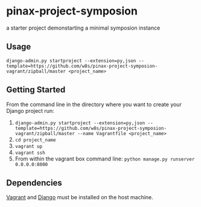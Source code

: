 pinax-project-symposion
=====================

a starter project demonstarting a minimal symposion instance


## Usage

    django-admin.py startproject --extension=py,json --template=https://github.com/w8s/pinax-project-symposion-vagrant/zipball/master <project_name>

## Getting Started

From the command line in the directory where you want to create your Django project run:

1. `django-admin.py startproject --extension=py,json --template=https://github.com/w8s/pinax-project-symposion-vagrant/zipball/master --name Vagrantfile <project_name>`
2. `cd project_name`
3. `vagrant up`
4. `vagrant ssh`
5. From within the vagrant box command line: `python manage.py runserver 0.0.0.0:8000`

## Dependencies

[Vagrant](https://www.vagrantup.com) and [Django](https://www.djangoproject.com/) must be installed on the host machine.
